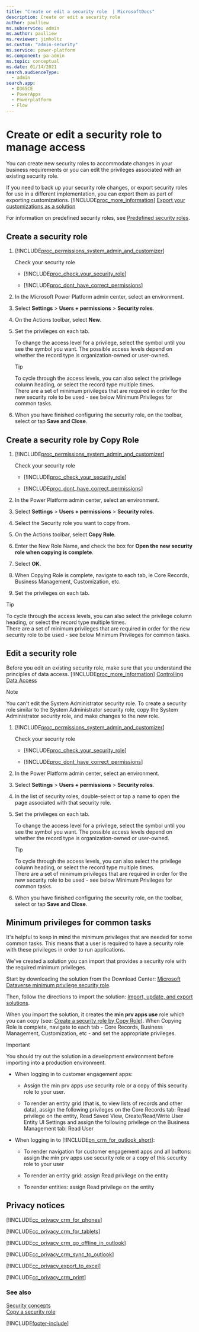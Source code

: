 ```yaml
---
title: "Create or edit a security role  | MicrosoftDocs"
description: Create or edit a security role
author: paulliew
ms.subservice: admin
ms.author: paulliew
ms.reviewer: jimholtz
ms.custom: "admin-security"
ms.service: power-platform
ms.component: pa-admin
ms.topic: conceptual
ms.date: 01/14/2021
search.audienceType: 
  - admin
search.app:
  - D365CE
  - PowerApps
  - Powerplatform
  - Flow
---
```

# Create or edit a security role to manage access

You can create new security roles to accommodate changes in your business requirements or you can edit the privileges associated with an existing security role.
  
 If you need to back up your security role changes, or export security roles for use in a different implementation, you can export them as part of exporting customizations. [!INCLUDE[proc_more_information](../includes/proc-more-information.md)] [Export your customizations as a solution](/powerapps/maker/common-data-service/use-solutions-for-your-customizations)  

For information on predefined security roles, see [Predefined security roles](database-security.md#predefined-security-roles).
  
## Create a security role  
  
1. [!INCLUDE[proc_permissions_system_admin_and_customizer](../includes/proc-permissions-system-admin-and-customizer.md)]  
  
    Check your security role  
  
   - [!INCLUDE[proc_check_your_security_role](../includes/proc-check-your-security-role.md)]  
  
   - [!INCLUDE[proc_dont_have_correct_permissions](../includes/proc-dont-have-correct-permissions.md)]  
  
2. In the Microsoft Power Platform admin center, select an environment. 

3. Select **Settings** > **Users + permissions** > **Security roles**.  
   
4. On the Actions toolbar, select **New**.  
  
5. Set the privileges on each tab.  
  
    To change the access level for a privilege, select the symbol until you see the symbol you want. The possible access levels depend on whether the record type is organization-owned or user-owned.  
  
   > [!TIP]
   >  To cycle through the access levels, you can also select the privilege column heading, or select the record type multiple times.  
   >  There are a set of minimum privileges that are required in order for the new security role to be used - see below Minimum Privileges for common tasks.
  
6. When you have finished configuring the security role, on the toolbar, select or tap **Save and Close**.  
  
## Create a security role by Copy Role

1. [!INCLUDE[proc_permissions_system_admin_and_customizer](../includes/proc-permissions-system-admin-and-customizer.md)]  
  
    Check your security role  
  
   - [!INCLUDE[proc_check_your_security_role](../includes/proc-check-your-security-role.md)]  
  
   - [!INCLUDE[proc_dont_have_correct_permissions](../includes/proc-dont-have-correct-permissions.md)]  
  
2. In the Power Platform admin center, select an environment. 

3. Select **Settings** > **Users + permissions** > **Security roles**.  
  
4. Select the Security role you want to copy from.

5. On the Actions toolbar, select **Copy Role**.  

6. Enter the New Role Name, and check the box for **Open the new security role when copying is complete**.

7. Select **OK**.
  
8. When Copying Role is complete, navigate to each tab, ie Core Records, Business Management, Customization, etc.

9. Set the privileges on each tab.

> [!TIP]
>  To cycle through the access levels, you can also select the privilege column heading, or select the record type multiple times.  
>  There are a set of minimum privileges that are required in order for the new security role to be used - see below Minimum Privileges for common tasks.

## Edit a security role  
 Before you edit an existing security role, make sure that you understand the principles of data access. [!INCLUDE[proc_more_information](../includes/proc-more-information.md)] [Controlling Data Access](../admin/security-roles-privileges.md)  
  
> [!NOTE]
>  You can't edit the System Administrator security role. To create a security role similar to the System Administrator security role, copy the System Administrator security role, and make changes to the new role.  
  
1. [!INCLUDE[proc_permissions_system_admin_and_customizer](../includes/proc-permissions-system-admin-and-customizer.md)]  
  
    Check your security role  
  
   - [!INCLUDE[proc_check_your_security_role](../includes/proc-check-your-security-role.md)]  
  
   - [!INCLUDE[proc_dont_have_correct_permissions](../includes/proc-dont-have-correct-permissions.md)]  
  
2. In the Power Platform admin center, select an environment. 

3. Select **Settings** > **Users + permissions** > **Security roles**.  
  
4. In the list of security roles, double-select or tap a name to open the page associated with that security role.  
  
5. Set the privileges on each tab.  
  
    To change the access level for a privilege, select the symbol until you see the symbol you want. The possible access levels depend on whether the record type is organization-owned or user-owned.  
  
   > [!TIP]
   >  To cycle through the access levels, you can also select the privilege column heading, or select the record type multiple times.  
   >  There are a set of minimum privileges that are required in order for the new security role to be used - see below Minimum Privileges for common tasks. 
    
6. When you have finished configuring the security role, on the toolbar, select or tap **Save and Close**.  
  
## Minimum privileges for common tasks  
 It's helpful to keep in mind the minimum privileges that are needed for some common tasks. This means that a user is required to have a security role with these privileges in order to run applications. 
 
 We've created a solution you can import that provides a security role with the required minimum privileges.

Start by downloading the solution from the Download Center: [Microsoft Dataverse minimum privilege security role](https://download.microsoft.com/download/6/5/5/6552A30E-05F4-45F0-AEE3-9BB01E13118A/MinprivilegeSecRole_1_0_0_0.zip).

Then, follow the directions to import the solution: [Import, update, and export solutions](/powerapps/maker/common-data-service/import-update-export-solutions).

When you import the solution, it creates the **min prv apps use** role which you can copy (see: [Create a security role by Copy Role](#create-a-security-role-by-copy-role)). When Copying Role is complete, navigate to each tab - Core Records, Business Management, Customization, etc - and set the appropriate privileges. 

> [!IMPORTANT]
> You should try out the solution in a development environment before importing into a production environment. 
  
- When logging in to customer engagement apps:  
  
  -   Assign the min prv apps use security role or a copy of this security role to your user.
  
  -   To render an entity grid (that is, to view lists of records and other data), assign the following privileges on the Core Records tab: Read privilege on the entity, Read Saved View, Create/Read/Write User Entity UI Settings
      and assign the following privilege on the Business Management tab: Read User   

- When logging in to [!INCLUDE[pn_crm_for_outlook_short](../includes/pn-crm-for-outlook-short.md)]:

   - To render navigation for customer engagement apps and all buttons: assign the min prv apps use security role or a copy of this security role to your user   
  
  - To render an entity grid: assign Read privilege on the entity  
  
  - To render entities: assign Read privilege on the entity  
  
## Privacy notices  
[!INCLUDE[cc_privacy_crm_for_phones](../includes/cc-privacy-crm-for-phones.md)]
  
[!INCLUDE[cc_privacy_crm_for_tablets](../includes/cc-privacy-crm-for-tablets.md)]
  
[!INCLUDE[cc_privacy_crm_go_offline_in_outlook](../includes/cc-privacy-crm-go-offline-in-outlook.md)]
  
[!INCLUDE[cc_privacy_crm_sync_to_outlook](../includes/cc-privacy-crm-sync-to-outlook.md)]
  
 [!INCLUDE[cc_privacy_export_to_excel](../includes/cc-privacy-export-to-excel.md)]
  
 [!INCLUDE[cc_privacy_crm_print](../includes/cc-privacy-crm-print.md)]
  
### See also  
 [Security concepts](../admin/wp-security-cds.md)   
 [Copy a security role](../admin/copy-security-role.md)


[!INCLUDE[footer-include](../includes/footer-banner.md)]